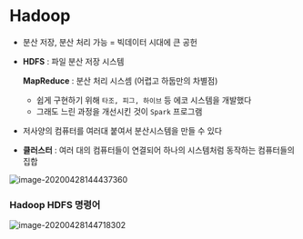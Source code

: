 # Hadoop

- 분산 저장, 분산 처리 가능 = 빅데이터 시대에 큰 공헌

- **HDFS** : 파일 분산 저장 시스템

  **MapReduce** : 분산 처리 시스셈 (어렵고 하둡만의 차별점)

  	- 쉽게 구현하기 위해 `타조, 피그, 하이브` 등 에코 시스템을 개발했다
  	- 그래도 느린 과정을 개선시킨 것이 `Spark` 프로그램

- 저사양의 컴퓨터를 여러대 붙여서 분산시스템을 만들 수 있다

- **클러스터** : 여러 대의 컴퓨터들이 연결되어 하나의 시스템처럼 동작하는 컴퓨터들의 집합

![image-20200428144437360](C:\Users\student\AppData\Roaming\Typora\typora-user-images\image-20200428144437360.png)



### Hadoop HDFS 명령어

![image-20200428144718302](C:\Users\student\AppData\Roaming\Typora\typora-user-images\image-20200428144718302.png)